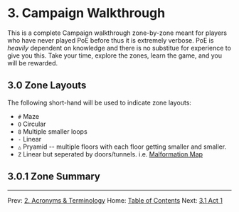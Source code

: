 # 3. Campaign Walkthrough

This is a complete Campaign walkthrough zone-by-zone meant for players who have never played PoE before thus it is extremely verbose.  PoE is _heavily_ dependent on knowledge and there is no substitue for experience to give you this. Take your time, explore the zones, learn the game, and you will be rewarded.

## 3.0 Zone Layouts

The following short-hand will be used to indicate zone layouts:

* `#` Maze
* `O` Circular
* `8` Multiple smaller loops
* `-` Linear
* `△` Pryamid -- multiple floors with each floor getting smaller and smaller.
* `Z` Linear but seperated by doors/tunnels. i.e. [Malformation Map]()

## 3.0.1 Zone Summary

---

Prev: [2. Acronyms & Terminology](acronyms.md)
Home: [Table of Contents](README.md)
Next: [3.1 Act 1](act1.md)
